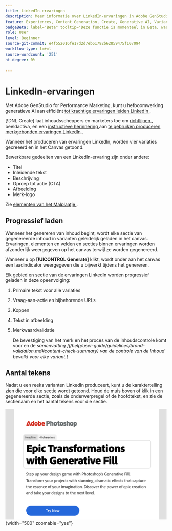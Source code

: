 ```yaml
---
title: LinkedIn-ervaringen
description: Meer informatie over LinkedIn-ervaringen in Adobe GenStudio for Performance Marketing.
feature: Experiences, Content Generation, Create, Generative AI, Variant Generation
badgeBeta: label="Beta" tooltip="Deze functie is momenteel in Beta, waardoor bepaalde functionaliteit mogelijk beperkt is of kan worden gewijzigd."
role: User
level: Beginner
source-git-commit: e4f552016fe17d2d7eb61792b62859475f107094
workflow-type: tm+mt
source-wordcount: '251'
ht-degree: 0%

---
```


# LinkedIn-ervaringen

Met Adobe GenStudio for Performance Marketing, kunt u hefboomwerking generatieve AI aan efficiënt [ tot krachtige ervaringen leiden LinkedIn ](/help/user-guide/create/create-linkedin.md).

[!DNL Create] laat inhoudsscheppers en marketers toe om [ richtlijnen ](/help/user-guide/guidelines/overview.md), beeldactiva, en een [ instructieve herinnering ](/help/user-guide/effective-prompts.md) aan [ te gebruiken produceren merkgebonden ervaringen LinkedIn ](/help/user-guide/create/create-email-experience.md).

Wanneer het produceren van ervaringen LinkedIn, worden vier variaties gecreeerd en in het Canvas getoond.

Bewerkbare gedeelten van een LinkedIn-ervaring zijn onder andere:

* Titel
* Inleidende tekst
* Beschrijving
* Oproep tot actie (CTA)
* Afbeelding
* Merk-logo

Zie [ elementen van het Malplaatje ](/help/user-guide/content/use-templates.md#template-elements).

## Progressief laden

Wanneer het genereren van inhoud begint, wordt elke sectie van gegenereerde inhoud in varianten geleidelijk geladen in het canvas. Ervaringen, elementen en velden en secties binnen ervaringen worden afzonderlijk weergegeven op het canvas terwijl ze worden gegenereerd.

Wanneer u op **[!UICONTROL Generate]** klikt, wordt onder aan het canvas een laadindicator weergegeven die u bijwerkt tijdens het genereren.

Elk gebied en sectie van de ervaringen LinkedIn worden progressief geladen in deze opeenvolging:

1. Primaire tekst voor alle variaties
1. Vraag-aan-actie en bijbehorende URLs
1. Koppen
1. Tekst in afbeelding
1. Merkwaardvalidatie

   De bevestiging van het merk en het proces van de inhoudscontrole komt voor en de _samenvatting ](/help/user-guide/guidelines/brand-validation.md#content-check-summary) van de controle van de Inhoud bevolkt voor elke variant.[_

## Aantal tekens

Nadat u een reeks varianten LinkedIn produceert, kunt u de karaktertelling zien die voor elke sectie wordt getoond. Houd de muis boven of klik in een gegenereerde sectie, zoals de onderwerpregel of de hoofdtekst, en zie de sectienaam en het aantal tekens voor die sectie.

![ Aantal van het Karakter ](/help/assets/character-count.png){width="500" zoomable="yes"}
